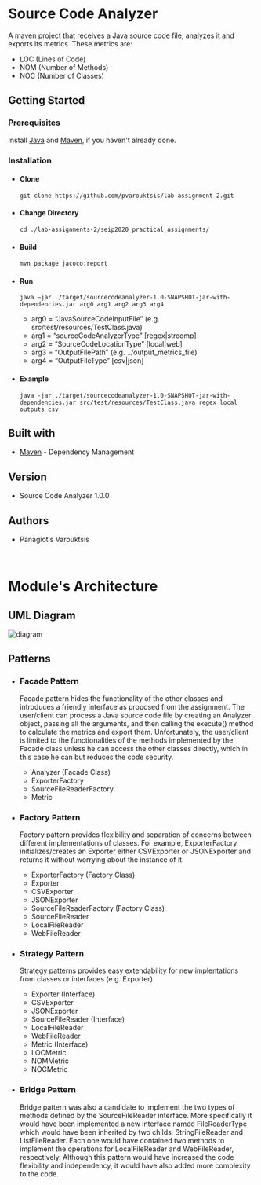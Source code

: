 # Source Code Analyzer
A maven project that receives a Java source code file, analyzes it and exports its metrics. These metrics are:
- LOC (Lines of Code)
- NOM (Number of Methods)
- NOC (Number of Classes)

## Getting Started
### Prerequisites
Install [Java](https://www.oracle.com/java/technologies/javase-downloads.html) and [Maven](https://maven.apache.org/), if you haven't already done.

### Installation
- #### Clone
  ```git clone https://github.com/pvarouktsis/lab-assignment-2.git```
- #### Change Directory
  ```cd ./lab-assignments-2/seip2020_practical_assignments/```
- #### Build
  ```mvn package jacoco:report```
- #### Run
  ```
  java –jar ./target/sourcecodeanalyzer-1.0-SNAPSHOT-jar-with-dependencies.jar arg0 arg1 arg2 arg3 arg4
  ```    
  - arg0 = “JavaSourceCodeInputFile” (e.g. src/test/resources/TestClass.java)  
  - arg1 = “sourceCodeAnalyzerType” [regex|strcomp]  
  - arg2 = “SourceCodeLocationType” [local|web]  
  - arg3 = “OutputFilePath” (e.g. ../output_metrics_file)  
  - arg4 = “OutputFileType” [csv|json]
- #### Example
  ```
  java -jar ./target/sourcecodeanalyzer-1.0-SNAPSHOT-jar-with-dependencies.jar src/test/resources/TestClass.java regex local outputs csv
  ```

## Built with
- [Maven](https://maven.apache.org/) \- Dependency Management

## Version
- Source Code Analyzer 1.0.0

## Authors
- Panagiotis Varouktsis

&nbsp;
# Module's Architecture
## UML Diagram
![diagram](../../resources/UML_source_code_analyzer.svg)

## Patterns
- ### Facade Pattern  
  Facade pattern hides the functionality of the other classes and introduces a friendly interface as proposed from the assignment. The user/client can process a Java source code file by creating an Analyzer object, passing all the arguments, and then calling the execute() method to calculate the metrics and export them. Unfortunately, the user/client is limited to the functionalities of the methods implemented by the Facade class unless he can access the other classes directly, which in this case he can but reduces the code security.
 
  - Analyzer (Facade Class)
  - ExporterFactory
  - SourceFileReaderFactory
  - Metric
  
- ### Factory Pattern
  Factory pattern provides flexibility and separation of concerns between different implementations of classes. For example, ExporterFactory initializes/creates an Exporter either CSVExporter or JSONExporter and returns it without worrying about the instance of it.
  
  - ExporterFactory (Factory Class)
  - Exporter
  - CSVExporter
  - JSONExporter
  - SourceFileReaderFactory (Factory Class)
  - SourceFileReader
  - LocalFileReader
  - WebFileReader

- ### Strategy Pattern 
  Strategy patterns provides easy extendability for new implentations from classes or interfaces (e.g. Exporter).
  
  - Exporter (Interface) 
  - CSVExporter
  - JSONExporter
  - SourceFileReader (Interface)
  - LocalFileReader
  - WebFileReader
  - Metric (Interface)
  - LOCMetric
  - NOMMetric
  - NOCMetric
 
- ### Bridge Pattern
  Bridge pattern was also a candidate to implement the two types of methods defined by the SourceFileReader interface. More specifically it would have been implemented a new interface named FileReaderType which would have been inherited by two childs, StringFileReader and ListFileReader. Each one would have contained two methods to implement the operations for LocalFileReader and WebFileReader, respectively. Although this pattern would have increased the code flexibility and independency, it would have also added more complexity to the code.
